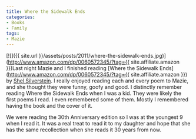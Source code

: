 ```yaml
---
title: Where the Sidewalk Ends
categories:
- Books
- Family
tags:
- Mazie
---
```


[![]({{ site.url }}/assets/posts/2011/where-the-sidewalk-ends.jpg)](http://www.amazon.com/dp/0060572345/?tag={{ site.affiliate.amazon }})Last night Mazie and I finished reading [Where the Sidewalk Ends](http://www.amazon.com/dp/0060572345/?tag={{ site.affiliate.amazon }}) by [Shel Silverstein](http://www.shelsilverstein.com/). I really enjoyed reading each and every poem to Mazie, and she thought they were funny, goofy and good.
I distinctly remember reading Where the Sidewalk Ends when I was a kid. They were likely the first poems I read. I even remembered some of them. Mostly I remembered having the book and the cover of it.

We were reading the 30th Anniversary edition so I was at the youngest 9 when I read it. It was a real treat to read it to my daughter and hope that she has the same recollection when she reads it 30 years from now.
